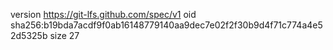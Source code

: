 version https://git-lfs.github.com/spec/v1
oid sha256:b19bda7acdf9f0ab16148779140aa9dec7e02f2f30b9d4f71c774a4e52d5325b
size 27
